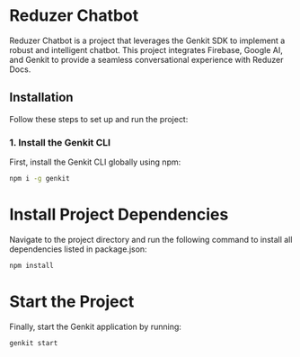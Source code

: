 # Reduzer Chatbot

Reduzer Chatbot is a project that leverages the Genkit SDK to implement a robust and intelligent chatbot. This project integrates Firebase, Google AI, and Genkit to provide a seamless conversational experience with Reduzer Docs.

## Installation

Follow these steps to set up and run the project:

### 1. Install the Genkit CLI

First, install the Genkit CLI globally using npm:

```sh
npm i -g genkit
```

# Install Project Dependencies

Navigate to the project directory and run the following command to install all dependencies listed in package.json:

```sh
npm install
```

# Start the Project
Finally, start the Genkit application by running:

```sh
genkit start
```